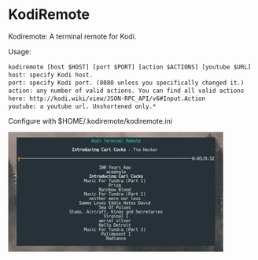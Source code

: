 # KodiRemote

Kodiremote: A terminal remote for Kodi.

Usage:

    kodiremote [host $HOST] [port $PORT] [action $ACTIONS] [youtube $URL]
    host: specify Kodi host.
    port: specify Kodi port. (8080 unless you specifically changed it.)
    action: any number of valid actions. You can find all valid actions here: http://kodi.wiki/view/JSON-RPC_API/v6#Input.Action
    youtube: a youtube url. Unshortened only.*


Configure with $HOME/.kodiremote/kodiremote.ini

![Screenshot](kodiremote.jpg?raw=true)
